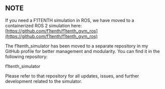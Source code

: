 
## NOTE 

If you need a F1TENTH simulation in ROS, we have moved to a containerized ROS 2 simulation here: [https://github.com/f1tenth/f1tenth_gym_ros](https://github.com/f1tenth/f1tenth_gym_ros)

The f1tenth_simulator has been moved to a separate repository in my GitHub profile for better management and modularity. You can find it in the following repository:

f1tenth_simulator

Please refer to that repository for all updates, issues, and further development related to the simulator.

